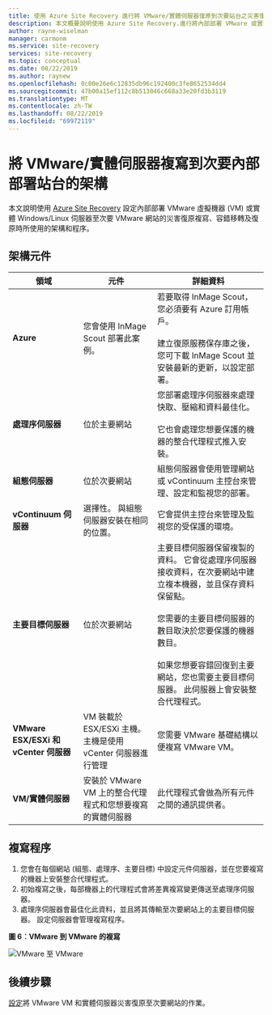 ```yaml
---
title: 使用 Azure Site Recovery 進行將 VMware/實體伺服器復原到次要站台之災害復原的架構 | Microsoft Docs
description: 本文概要說明使用 Azure Site Recovery.進行將內部部署 VMware 或實體 Windows/Linux 伺服器復原到次要 VMware 站台的災害復原期間，所使用的元件和架構。
author: rayne-wiselman
manager: carmonm
ms.service: site-recovery
services: site-recovery
ms.topic: conceptual
ms.date: 08/22/2019
ms.author: raynew
ms.openlocfilehash: 0c00e26e6c12835db96c192400c3fe8652534dd4
ms.sourcegitcommit: 47b00a15ef112c8b513046c668a33e20fd3b3119
ms.translationtype: MT
ms.contentlocale: zh-TW
ms.lasthandoff: 08/22/2019
ms.locfileid: "69972119"
---
```

# <a name="architecture-for-vmwarephysical-server-replication-to-a-secondary-on-premises-site"></a>將 VMware/實體伺服器複寫到次要內部部署站台的架構

本文說明使用 [Azure Site Recovery](site-recovery-overview.md) 設定內部部署 VMware 虛擬機器 (VM) 或實體 Windows/Linux 伺服器至次要 VMware 網站的災害復原複寫、容錯移轉及復原時所使用的架構和程序。


## <a name="architectural-components"></a>架構元件

**領域** | **元件** | **詳細資料**
--- | --- | ---
**Azure** | 您會使用 InMage Scout 部署此案例。 | 若要取得 InMage Scout，您必須要有 Azure 訂用帳戶。<br/><br/> 建立復原服務保存庫之後，您可下載 InMage Scout 並安裝最新的更新，以設定部署。
**處理序伺服器** | 位於主要網站 | 您部署處理序伺服器來處理快取、壓縮和資料最佳化。<br/><br/> 它也會處理您想要保護的機器的整合代理程式推入安裝。
**組態伺服器** | 位於次要網站 | 組態伺服器會使用管理網站或 vContinuum 主控台來管理、設定和監視您的部署。
**vContinuum 伺服器** | 選擇性。 與組態伺服器安裝在相同的位置。 | 它會提供主控台來管理及監視您的受保護的環境。
**主要目標伺服器** | 位於次要網站 | 主要目標伺服器保留複製的資料。 它會從處理序伺服器接收資料，在次要網站中建立複本機器，並且保存資料保留點。<br/><br/> 您需要的主要目標伺服器的數目取決於您要保護的機器數目。<br/><br/> 如果您想要容錯回復到主要網站，您也需要主要目標伺服器。 此伺服器上會安裝整合代理程式。
**VMware ESX/ESXi 和 vCenter 伺服器** |  VM 裝載於 ESX/ESXi 主機。 主機是使用 vCenter 伺服器進行管理 | 您需要 VMware 基礎結構以便複寫 VMware VM。
**VM/實體伺服器** |  安裝於 VMware VM 上的整合代理程式和您想要複寫的實體伺服器 | 此代理程式會做為所有元件之間的通訊提供者。

## <a name="replication-process"></a>複寫程序

1. 您會在每個網站 (組態、處理序、主要目標) 中設定元件伺服器，並在您要複寫的機器上安裝整合代理程式。
2. 初始複寫之後，每部機器上的代理程式會將差異複寫變更傳送至處理序伺服器。
3. 處理序伺服器會最佳化此資料，並且將其傳輸至次要網站上的主要目標伺服器。 設定伺服器會管理複寫程序。

**圖 6︰VMware 到 VMware 的複寫**

![VMware 至 VMware](./media/site-recovery-components/vmware-to-vmware.png)



## <a name="next-steps"></a>後續步驟

[設定](vmware-physical-secondary-disaster-recovery.md)將 VMware VM 和實體伺服器災害復原至次要網站的作業。
